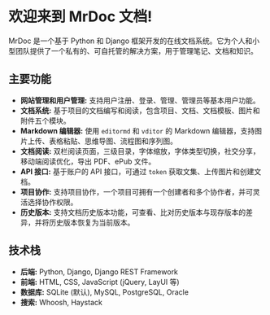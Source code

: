 # 欢迎来到 MrDoc 文档!

MrDoc 是一个基于 Python 和 Django 框架开发的在线文档系统。它为个人和小型团队提供了一个私有的、可自托管的解决方案，用于管理笔记、文档和知识。

## 主要功能

*   **网站管理和用户管理:** 支持用户注册、登录、管理、管理员等基本用户功能。
*   **文档系统:** 基于项目的文档编写和阅读，包含项目、文档、文档模板、图片和附件五个模块。
*   **Markdown 编辑器:** 使用 `editormd` 和 `vditor` 的 Markdown 编辑器，支持图片上传、表格粘贴、思维导图、流程图和序列图。
*   **文档阅读:** 双栏阅读页面，三级目录，字体缩放，字体类型切换，社交分享，移动端阅读优化，导出 PDF、ePub 文件。
*   **API 接口:** 基于账户的 API 接口，可通过 `token` 获取文集、上传图片和创建文档。
*   **项目协作:** 支持项目协作，一个项目可拥有一个创建者和多个协作者，并可灵活选择协作权限。
*   **历史版本:** 支持文档历史版本功能，可查看、比对历史版本与现存版本的差异，并将历史版本恢复为当前版本。

## 技术栈

*   **后端:** Python, Django, Django REST Framework
*   **前端:** HTML, CSS, JavaScript (jQuery, LayUI 等)
*   **数据库:** SQLite (默认), MySQL, PostgreSQL, Oracle
*   **搜索:** Whoosh, Haystack
